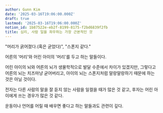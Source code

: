 ```yaml
---
author: Gunn Kim
date: '2025-03-16T19:06:00.000Z'
draft: true
lastmod: '2025-03-16T19:06:00.000Z'
notion_id: 1b87522e-eb2f-8199-8175-f2bd6839f2fb
title: 심리, 사람 일을 좌우하는 가장 근본적인 것
---
```


"머리가 굵어졌다.(혹은 굳었다)", "스폰지 같다."

어른의 '머리'와 어린 아이의 '머리'를 두고 하는 말들이다.

어린 아이의 뇌와 어른의 뇌가 생물학적으로 발달 수준에서 차이가 있겠지만, 그렇다고 어른의 뇌는 치즈마냥 굳어버리고, 아이의 뇌는 스폰지처럼 말랑말랑하기 때문에 하는 것은 아닐 것이다.

전자는 다른 사람의 말을 잘 듣지 않는 사람을 일컬을 때가 많은 것 같고, 후자는 어린 아이에게 쓰는 경우가 많은 것 같다.

운동이나 언어를 어릴 때 배우면 좋다고 하는 말들과도 관련이 깊다.

